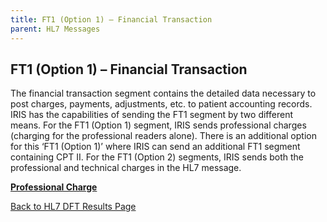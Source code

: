 ```yaml
---
title: FT1 (Option 1) – Financial Transaction
parent: HL7 Messages
---
```


## FT1 (Option 1) – Financial Transaction

The financial transaction segment contains the detailed data necessary to post charges, payments, adjustments, etc. to patient accounting records. IRIS has the capabilities of sending the FT1 segment by two different means. For the FT1 (Option 1) segment, IRIS sends professional charges (charging for the professional readers alone). There is an additional option for this ‘FT1 (Option 1)’ where IRIS can send an additional FT1 segment containing CPT II. For the FT1 (Option 2) segments, IRIS sends both the professional and technical charges in the HL7 message.

[**Professional Charge**](/docs/integration/DFT_Results/FT1_Option1_Professional_Charge.md)

[Back to HL7 DFT Results Page](/docs/integration/DFT_Results/DFT_Results.md)